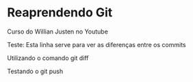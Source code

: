 # Reaprendendo Git

Curso do Willian Justen no Youtube

Teste: Esta linha serve para ver as diferenças entre os commits

Utilizando o comando git diff

Testando o git push
